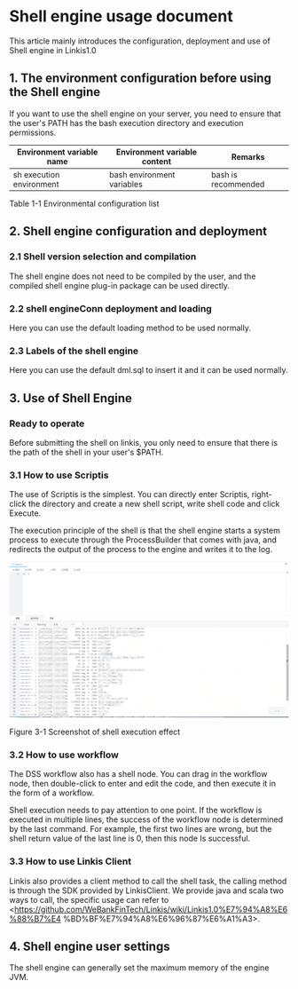 # Shell engine usage document

This article mainly introduces the configuration, deployment and use of Shell engine in Linkis1.0
## 1. The environment configuration before using the Shell engine

If you want to use the shell engine on your server, you need to ensure that the user's PATH has the bash execution directory and execution permissions.

| Environment variable name | Environment variable content | Remarks             |
|---------------------------|------------------------------|---------------------|
| sh execution environment  | bash environment variables    | bash is recommended |

Table 1-1 Environmental configuration list

## 2. Shell engine configuration and deployment

### 2.1 Shell version selection and compilation

The shell engine does not need to be compiled by the user, and the compiled shell engine plug-in package can be used directly.
### 2.2 shell engineConn deployment and loading

Here you can use the default loading method to be used normally.

### 2.3 Labels of the shell engine

Here you can use the default dml.sql to insert it and it can be used normally.

## 3. Use of Shell Engine

### Ready to operate

Before submitting the shell on linkis, you only need to ensure that there is the path of the shell in your user's $PATH.

### 3.1 How to use Scriptis

The use of Scriptis is the simplest. You can directly enter Scriptis, right-click the directory and create a new shell script, write shell code and click Execute.

The execution principle of the shell is that the shell engine starts a system process to execute through the ProcessBuilder that comes with java, and redirects the output of the process to the engine and writes it to the log.

![](/src/assets/docs/engine/shell-run.png)

Figure 3-1 Screenshot of shell execution effect

### 3.2 How to use workflow

The DSS workflow also has a shell node. You can drag in the workflow node, then double-click to enter and edit the code, and then execute it in the form of a workflow.

Shell execution needs to pay attention to one point. If the workflow is executed in multiple lines, the success of the workflow node is determined by the last command. For example, the first two lines are wrong, but the shell return value of the last line is 0, then this node Is successful.

### 3.3 How to use Linkis Client

Linkis also provides a client method to call the shell task, the calling method is through the SDK provided by LinkisClient. We provide java and scala two ways to call, the specific usage can refer to <https://github.com/WeBankFinTech/Linkis/wiki/Linkis1.0%E7%94%A8%E6%88%B7%E4 %BD%BF%E7%94%A8%E6%96%87%E6%A1%A3>.

## 4. Shell engine user settings

The shell engine can generally set the maximum memory of the engine JVM.
